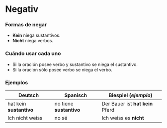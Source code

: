 # Negativ

### Formas de negar

* **Kein** niega sustantivos.
* **Nicht** niega verbos.

### Cuándo usar cada uno

* Si la oración posee verbo y sustantivo se niega el sustantivo.
* Si la oración sólo posee verbo se niega el verbo.

### Ejemplos

| Deutsch                 | Spanisch                 | Biespiel (_ejemplo_)             |
|-------------------------|--------------------------|----------------------------------|
| hat kein __sustantivo__ | no tiene __sustantivo__  | Der Bauer ist **hat kein** Pferd |
| Ich nicht weiss         | no sé                    | Ich weiss es **nicht**           |

